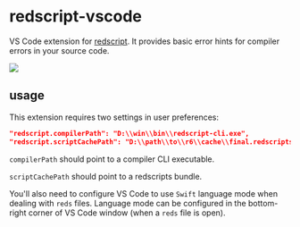 # redscript-vscode
VS Code extension for [redscript](https://github.com/jac3km4/redscript). It provides basic error hints for compiler errors in your source code.

<img src="https://i.imgur.com/3mR6BjS.png"/>

## usage
This extension requires two settings in user preferences:
```json
"redscript.compilerPath": "D:\\win\\bin\\redscript-cli.exe",
"redscript.scriptCachePath": "D:\\path\\to\\r6\\cache\\final.redscripts.bk"
```
`compilerPath` should point to a compiler CLI executable.

`scriptCachePath` should point to a redscripts bundle.

You'll also need to configure VS Code to use `Swift` language mode when dealing with `reds` files. Language mode can be configured in the bottom-right corner of VS Code window (when a `reds` file is open).

